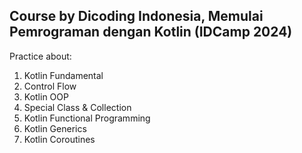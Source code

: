 ## Course by Dicoding Indonesia, Memulai Pemrograman dengan Kotlin (IDCamp 2024)

Practice about: 
1. Kotlin Fundamental
2. Control Flow
3. Kotlin OOP
4. Special Class & Collection
5. Kotlin Functional Programming
6. Kotlin Generics
7. Kotlin Coroutines
